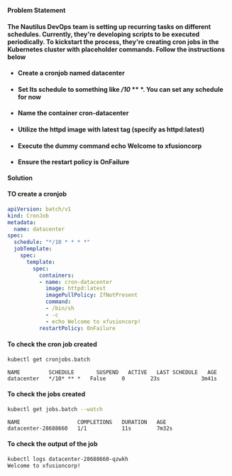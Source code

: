 **Problem Statement**

#### The Nautilus DevOps team is setting up recurring tasks on different schedules. Currently, they're developing scripts to be executed periodically. To kickstart the process, they're creating cron jobs in the Kubernetes cluster with placeholder commands. Follow the instructions below

- #### Create a cronjob named datacenter

- #### Set Its schedule to something like */10* ** *. You can set any schedule for now

- ####  Name the container cron-datacenter

- #### Utilize the httpd image with latest tag (specify as httpd:latest)

- #### Execute the dummy command echo Welcome to xfusioncorp

- #### Ensure the restart policy is OnFailure

**Solution**

#### TO create a cronjob

```yaml
apiVersion: batch/v1
kind: CronJob
metadata:
  name: datacenter
spec:
  schedule: "*/10 * * * *"
  jobTemplate:
    spec:
      template:
        spec:
          containers:
          - name: cron-datacenter
            image: httpd:latest
            imagePullPolicy: IfNotPresent
            command:
            - /bin/sh
            - -c
            - echo Welcome to xfusioncorp!
          restartPolicy: OnFailure
```

#### To check the cron job created

```bash
kubectl get cronjobs.batch
```

```
NAME         SCHEDULE       SUSPEND   ACTIVE   LAST SCHEDULE   AGE
datacenter   */10* ** *   False     0        23s             3m41s
```

#### To check the jobs created

```bash
kubectl get jobs.batch --watch
```

```
NAME                  COMPLETIONS   DURATION   AGE
datacenter-28688660   1/1           11s        7m32s
```

#### To check the output of the job

```bash
kubectl logs datacenter-28688660-qzwkh
Welcome to xfusioncorp!
```

